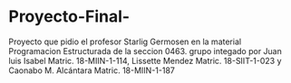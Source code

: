 # Proyecto-Final-
Proyecto que pidio el profesor Starlig Germosen en la material Programacion Estructurada de la seccion 0463. grupo integado por Juan luis Isabel Matric. 18-MIIN-1-114, Lissette Mendez Matric. 18-SIIT-1-023 y Caonabo M. Alcántara Matric. 18-MIIN-1-187  
